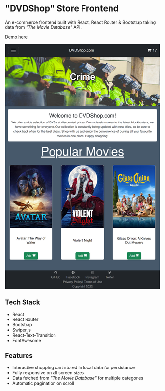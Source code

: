 # "DVDShop" Store Frontend

An e-commerce frontend built with React, React Router & Bootstrap taking data from _"The Movie Database"_ API.

[Demo here](https://jackscottow.netlify.app/)

![Screenshot](screenshot.png)

## Tech Stack

- React
- React Router
- Bootstrap
- Swiper.js
- React-Text-Transition
- FontAwesome

## Features

- Interactive shopping cart stored in local data for persistance
- Fully responsive on all screen sizes
- Data fetched from _"The Movie Database"_ for multiple categories
- Automatic pagination on scroll
